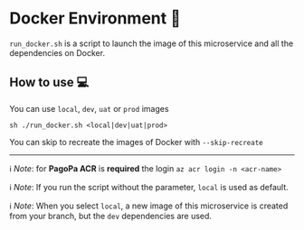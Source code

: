 # Docker Environment 🐳

`run_docker.sh` is a script to launch the image of this microservice and all the dependencies on
Docker.

## How to use 💻

You can use `local`, `dev`, `uat` or `prod` images

`sh ./run_docker.sh <local|dev|uat|prod>`

You can skip to recreate the images of Docker with `--skip-recreate`

---

ℹ️ _Note_: for **PagoPa ACR** is **required** the login `az acr login -n <acr-name>`

ℹ️ _Note_: If you run the script without the parameter, `local` is used as default.

ℹ️ _Note_: When you select `local`, a new image of this microservice is created from your branch,
but the `dev` dependencies are used.

